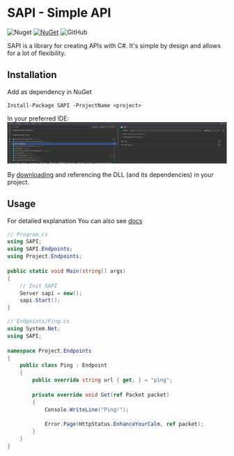 # SAPI - Simple API
![Nuget](https://img.shields.io/nuget/dt/SAPI?color=%20%230390fc&label=Downloads)
[![NuGet](https://img.shields.io/nuget/v/SAPI?color=%20%230390fc&label=NuGet)](https://www.nuget.org/packages/SAPI)
![GitHub](https://img.shields.io/github/license/Maciejowski2006/SAPI?color=%20%230390fc&label=License)

SAPI is a library for creating APIs with C#. It's simple by design and allows for a lot of flexibility.

## Installation
Add as dependency in NuGet
```shell
Install-Package SAPI -ProjectName <project>
```
In your preferred IDE:
![SAPI in rider's NuGet PM](https://github.com/Maciejowski2006/SAPI/blob/master/Screenshots/docs%20v1/nuget.png)

By [downloading](https://github.com/Maciejowski2006/SAPI/releases) and referencing the DLL (and its dependencies) in your project.

## Usage
For detailed explanation You can also see [docs](https://docs.maciejowski.me/)
```csharp
// Program.cs
using SAPI;
using SAPI.Endpoints;
using Project.Endpoints;

public static void Main(string[] args)
{
    // Init SAPI
    Server sapi = new();
    sapi.Start();
}
```
```csharp
// Endpoints/Ping.cs
using System.Net;
using SAPI;

namespace Project.Endpoints
{
    public class Ping : Endpoint
    {
        public override string url { get; } = "ping";

        private override void Get(ref Packet packet)
        {
            Console.WriteLine("Ping!");
            
            Error.Page(HttpStatus.EnhanceYourCalm, ref packet);
        }
    }
}
```
